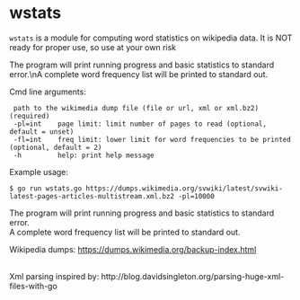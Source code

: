 # wstats

`wstats` is a module for computing word statistics on wikipedia data. It is NOT ready for proper use, so use at your own risk

The program will print running progress and basic statistics to standard error.\nA complete word frequency list will be printed to standard out.


Cmd line arguments:

     path to the wikimedia dump file (file or url, xml or xml.bz2) (required)
     -pl=int    page limit: limit number of pages to read (optional, default = unset)
     -fl=int    freq limit: lower limit for word frequencies to be printed (optional, default = 2)
     -h         help: print help message

Example usage:

    $ go run wstats.go https://dumps.wikimedia.org/svwiki/latest/svwiki-latest-pages-articles-multistream.xml.bz2 -pl=10000


The program will print running progress and basic statistics to standard error.<br/>
A complete word frequency list will be printed to standard out.

Wikipedia dumps: https://dumps.wikimedia.org/backup-index.html

<br/>
Xml parsing inspired by: http://blog.davidsingleton.org/parsing-huge-xml-files-with-go
